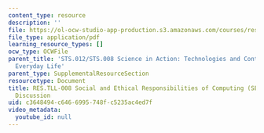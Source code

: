 ```yaml
---
content_type: resource
description: ''
file: https://ol-ocw-studio-app-production.s3.amazonaws.com/courses/res-tll-008-social-and-ethical-responsibilities-of-computing-serc-fall-2021/c3648494c6466995748fc5235ac4ed7f_MITRES-TLL008F21-STS-012module.pdf
file_type: application/pdf
learning_resource_types: []
ocw_type: OCWFile
parent_title: 'STS.012/STS.008 Science in Action: Technologies and Controversies in
  Everyday Life'
parent_type: SupplementalResourceSection
resourcetype: Document
title: RES.TLL-008 Social and Ethical Responsibilities of Computing (SERC), STS.012/STS.008
  Discussion
uid: c3648494-c646-6995-748f-c5235ac4ed7f
video_metadata:
  youtube_id: null
---
```

